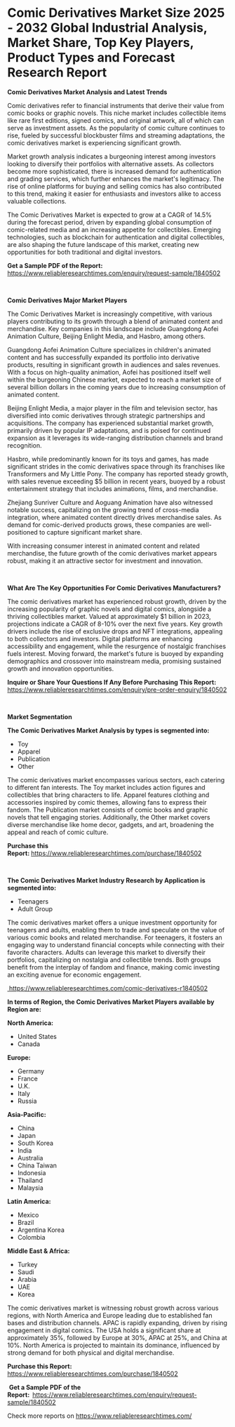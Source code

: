 <p><h1>Comic Derivatives Market Size 2025 - 2032 Global Industrial Analysis, Market Share, Top Key Players, Product Types and Forecast Research Report</h1></p><p><strong>Comic Derivatives Market Analysis and Latest Trends</strong></p>
<p><p>Comic derivatives refer to financial instruments that derive their value from comic books or graphic novels. This niche market includes collectible items like rare first editions, signed comics, and original artwork, all of which can serve as investment assets. As the popularity of comic culture continues to rise, fueled by successful blockbuster films and streaming adaptations, the comic derivatives market is experiencing significant growth.</p><p>Market growth analysis indicates a burgeoning interest among investors looking to diversify their portfolios with alternative assets. As collectors become more sophisticated, there is increased demand for authentication and grading services, which further enhances the market's legitimacy. The rise of online platforms for buying and selling comics has also contributed to this trend, making it easier for enthusiasts and investors alike to access valuable collections.</p><p>The Comic Derivatives Market is expected to grow at a CAGR of 14.5% during the forecast period, driven by expanding global consumption of comic-related media and an increasing appetite for collectibles. Emerging technologies, such as blockchain for authentication and digital collectibles, are also shaping the future landscape of this market, creating new opportunities for both traditional and digital investors.</p></p>
<p><strong>Get a Sample PDF of the Report:&nbsp;</strong> <a href="https://www.reliableresearchtimes.com/enquiry/request-sample/1840502?utm_campaign=2205&utm_medium=2&utm_source=Github&utm_content=ia&utm_term=05042025&utm_id=comic-derivatives">https://www.reliableresearchtimes.com/enquiry/request-sample/1840502</a></p>
<p>&nbsp;</p>
<p><strong>Comic Derivatives Major Market Players</strong></p>
<p><p>The Comic Derivatives Market is increasingly competitive, with various players contributing to its growth through a blend of animated content and merchandise. Key companies in this landscape include Guangdong Aofei Animation Culture, Beijing Enlight Media, and Hasbro, among others.</p><p>Guangdong Aofei Animation Culture specializes in children's animated content and has successfully expanded its portfolio into derivative products, resulting in significant growth in audiences and sales revenues. With a focus on high-quality animation, Aofei has positioned itself well within the burgeoning Chinese market, expected to reach a market size of several billion dollars in the coming years due to increasing consumption of animated content.</p><p>Beijing Enlight Media, a major player in the film and television sector, has diversified into comic derivatives through strategic partnerships and acquisitions. The company has experienced substantial market growth, primarily driven by popular IP adaptations, and is poised for continued expansion as it leverages its wide-ranging distribution channels and brand recognition.</p><p>Hasbro, while predominantly known for its toys and games, has made significant strides in the comic derivatives space through its franchises like Transformers and My Little Pony. The company has reported steady growth, with sales revenue exceeding $5 billion in recent years, buoyed by a robust entertainment strategy that includes animations, films, and merchandise.</p><p>Zhejiang Sunriver Culture and Aoguang Animation have also witnessed notable success, capitalizing on the growing trend of cross-media integration, where animated content directly drives merchandise sales. As demand for comic-derived products grows, these companies are well-positioned to capture significant market share.</p><p>With increasing consumer interest in animated content and related merchandise, the future growth of the comic derivatives market appears robust, making it an attractive sector for investment and innovation.</p></p>
<p>&nbsp;</p>
<p><strong>What Are The Key Opportunities For Comic Derivatives Manufacturers?</strong></p>
<p><p>The comic derivatives market has experienced robust growth, driven by the increasing popularity of graphic novels and digital comics, alongside a thriving collectibles market. Valued at approximately $1 billion in 2023, projections indicate a CAGR of 8-10% over the next five years. Key growth drivers include the rise of exclusive drops and NFT integrations, appealing to both collectors and investors. Digital platforms are enhancing accessibility and engagement, while the resurgence of nostalgic franchises fuels interest. Moving forward, the market's future is buoyed by expanding demographics and crossover into mainstream media, promising sustained growth and innovation opportunities.</p></p>
<p><strong>Inquire or Share Your Questions If Any Before Purchasing This Report:</strong> <a href="https://www.reliableresearchtimes.com/enquiry/pre-order-enquiry/1840502?utm_campaign=2205&utm_medium=2&utm_source=Github&utm_content=ia&utm_term=05042025&utm_id=comic-derivatives">https://www.reliableresearchtimes.com/enquiry/pre-order-enquiry/1840502</a></p>
<p>&nbsp;</p>
<p><strong>Market Segmentation</strong></p>
<p><strong>The Comic Derivatives Market Analysis by types is segmented into:</strong></p>
<p><ul><li>Toy</li><li>Apparel</li><li>Publication</li><li>Other</li></ul></p>
<p><p>The comic derivatives market encompasses various sectors, each catering to different fan interests. The Toy market includes action figures and collectibles that bring characters to life. Apparel features clothing and accessories inspired by comic themes, allowing fans to express their fandom. The Publication market consists of comic books and graphic novels that tell engaging stories. Additionally, the Other market covers diverse merchandise like home decor, gadgets, and art, broadening the appeal and reach of comic culture.</p></p>
<p><strong>Purchase this Report:&nbsp;</strong><a href="https://www.reliableresearchtimes.com/purchase/1840502?utm_campaign=2205&utm_medium=2&utm_source=Github&utm_content=ia&utm_term=05042025&utm_id=comic-derivatives">https://www.reliableresearchtimes.com/purchase/1840502</a></p>
<p>&nbsp;</p>
<p><strong>The Comic Derivatives Market Industry Research by Application is segmented into:</strong></p>
<p><ul><li>Teenagers</li><li>Adult Group</li></ul></p>
<p><p>The comic derivatives market offers a unique investment opportunity for teenagers and adults, enabling them to trade and speculate on the value of various comic books and related merchandise. For teenagers, it fosters an engaging way to understand financial concepts while connecting with their favorite characters. Adults can leverage this market to diversify their portfolios, capitalizing on nostalgia and collectible trends. Both groups benefit from the interplay of fandom and finance, making comic investing an exciting avenue for economic engagement.</p></p>
<p><a href="https://www.reliableresearchtimes.com/comic-derivatives-r1840502?utm_campaign=2205&utm_medium=2&utm_source=Github&utm_content=ia&utm_term=05042025&utm_id=comic-derivatives">&nbsp;https://www.reliableresearchtimes.com/comic-derivatives-r1840502</a></p>
<p><strong>In terms of Region, the Comic Derivatives Market Players available by Region are:</strong></p>
<p>
    <p> <strong> North America: </strong>
        <ul>
            <li>United States</li>
            <li>Canada</li>
        </ul>
        </p> 
    <p> <strong> Europe: </strong>
        <ul>
            <li>Germany</li>
            <li>France</li>
            <li>U.K.</li>
            <li>Italy</li>
            <li>Russia</li>
        </ul>
        </p> 
    <p> <strong> Asia-Pacific: </strong>
        <ul>
            <li>China</li>
            <li>Japan</li>
            <li>South Korea</li>
            <li>India</li>
            <li>Australia</li>
            <li>China Taiwan</li>
            <li>Indonesia</li>
            <li>Thailand</li>
            <li>Malaysia</li>
        </ul>
        </p> 
    <p> <strong> Latin America: </strong>
        <ul>
            <li>Mexico</li>
            <li>Brazil</li>
            <li>Argentina Korea</li>
            <li>Colombia</li>
        </ul>
        </p> 
    <p> <strong> Middle East & Africa: </strong>
        <ul>
            <li>Turkey</li>
            <li>Saudi</li>
            <li>Arabia</li>
            <li>UAE</li>
            <li>Korea</li>
        </ul>
    </p>
    </p>
<p><p>The comic derivatives market is witnessing robust growth across various regions, with North America and Europe leading due to established fan bases and distribution channels. APAC is rapidly expanding, driven by rising engagement in digital comics. The USA holds a significant share at approximately 35%, followed by Europe at 30%, APAC at 25%, and China at 10%. North America is projected to maintain its dominance, influenced by strong demand for both physical and digital merchandise.</p></p>
<p><strong>Purchase this Report: </strong><a href="https://www.reliableresearchtimes.com/purchase/1840502?utm_campaign=2205&utm_medium=2&utm_source=Github&utm_content=ia&utm_term=05042025&utm_id=comic-derivatives">https://www.reliableresearchtimes.com/purchase/1840502</a></p>
<p>&nbsp;<strong>Get a Sample PDF of the Report:&nbsp;&nbsp;</strong><a href="https://www.reliableresearchtimes.com/enquiry/request-sample/1840502?utm_campaign=2205&utm_medium=2&utm_source=Github&utm_content=ia&utm_term=05042025&utm_id=comic-derivatives">https://www.reliableresearchtimes.com/enquiry/request-sample/1840502</a></p>
<p><strong></strong></p>
<p>Check more reports on <a href="https://www.reliableresearchtimes.com/?utm_campaign=2205&utm_medium=2&utm_source=Github&utm_content=ia&utm_term=05042025&utm_id=comic-derivatives">https://www.reliableresearchtimes.com/</a></p>